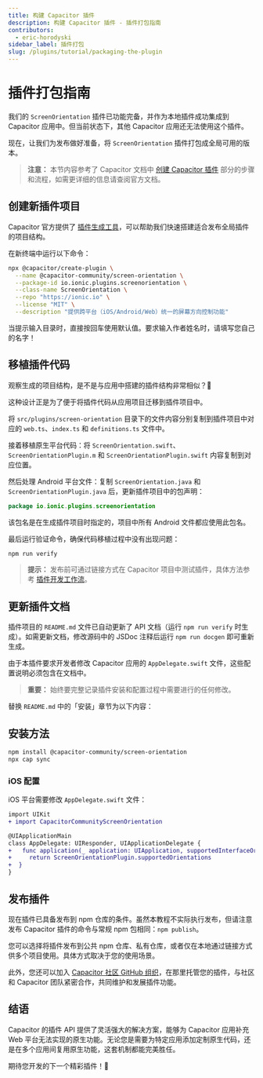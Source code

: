 ```yaml
---
title: 构建 Capacitor 插件
description: 构建 Capacitor 插件 - 插件打包指南
contributors:
  - eric-horodyski
sidebar_label: 插件打包
slug: /plugins/tutorial/packaging-the-plugin
---
```


# 插件打包指南

我们的 `ScreenOrientation` 插件已功能完备，并作为本地插件成功集成到 Capacitor 应用中。但当前状态下，其他 Capacitor 应用还无法使用这个插件。

现在，让我们为发布做好准备，将 `ScreenOrientation` 插件打包成全局可用的版本。

> **注意：** 本节内容参考了 Capacitor 文档中 <a href="https://capacitorjs.com/docs/v3/plugins/creating-plugins" target="_blank">创建 Capacitor 插件</a> 部分的步骤和流程，如需更详细的信息请查阅官方文档。

## 创建新插件项目

Capacitor 官方提供了 <a href="https://github.com/ionic-team/create-capacitor-plugin" target="_blank">插件生成工具</a>，可以帮助我们快速搭建适合发布全局插件的项目结构。

在新终端中运行以下命令：

```bash
npx @capacitor/create-plugin \
  --name @capacitor-community/screen-orientation \
  --package-id io.ionic.plugins.screenorientation \
  --class-name ScreenOrientation \
  --repo "https://ionic.io" \
  --license "MIT" \
  --description "提供跨平台（iOS/Android/Web）统一的屏幕方向控制功能"
```

当提示输入目录时，直接按回车使用默认值。要求输入作者姓名时，请填写您自己的名字！

## 移植插件代码

观察生成的项目结构，是不是与应用中搭建的插件结构非常相似？🤔

这种设计正是为了便于将插件代码从应用项目迁移到插件项目中。

将 `src/plugins/screen-orientation` 目录下的文件内容分别复制到插件项目中对应的 `web.ts`、`index.ts` 和 `definitions.ts` 文件中。

接着移植原生平台代码：将 `ScreenOrientation.swift`、`ScreenOrientationPlugin.m` 和 `ScreenOrientationPlugin.swift` 内容复制到对应位置。

然后处理 Android 平台文件：复制 `ScreenOrientation.java` 和 `ScreenOrientationPlugin.java` 后，更新插件项目中的包声明：

```java
package io.ionic.plugins.screenorientation
```

该包名是在生成插件项目时指定的，项目中所有 Android 文件都应使用此包名。

最后运行验证命令，确保代码移植过程中没有出现问题：

```bash
npm run verify
```

> **提示：** 发布前可通过链接方式在 Capacitor 项目中测试插件，具体方法参考 <a href="https://capacitorjs.com/docs/v3/plugins/workflow#local-testing" target="_blank">插件开发工作流</a>。

## 更新插件文档

插件项目的 `README.md` 文件已自动更新了 API 文档（运行 `npm run verify` 时生成）。如需更新文档，修改源码中的 JSDoc 注释后运行 `npm run docgen` 即可重新生成。

由于本插件要求开发者修改 Capacitor 应用的 `AppDelegate.swift` 文件，这些配置说明必须包含在文档中。

> **重要：** 始终要完整记录插件安装和配置过程中需要进行的任何修改。

替换 `README.md` 中的「安装」章节为以下内容：

## 安装方法

```bash
npm install @capacitor-community/screen-orientation
npx cap sync
```

### iOS 配置

iOS 平台需要修改 `AppDelegate.swift` 文件：

```diff
import UIKit
+ import CapacitorCommunityScreenOrientation

@UIApplicationMain
class AppDelegate: UIResponder, UIApplicationDelegate {
+   func application(_ application: UIApplication, supportedInterfaceOrientationsFor window: UIWindow?) -\> UIInterfaceOrientationMask {
+     return ScreenOrientationPlugin.supportedOrientations
+  }
}
```

## 发布插件

现在插件已具备发布到 npm 仓库的条件。虽然本教程不实际执行发布，但请注意发布 Capacitor 插件的命令与常规 npm 包相同：`npm publish`。

您可以选择将插件发布到公共 npm 仓库、私有仓库，或者仅在本地通过链接方式供多个项目使用。具体方式取决于您的使用场景。

此外，您还可以加入 <a href="https://github.com/capacitor-community/welcome" target="_blank">Capacitor 社区 GitHub 组织</a>，在那里托管您的插件，与社区和 Capacitor 团队紧密合作，共同维护和发展插件功能。

## 结语

Capacitor 的插件 API 提供了灵活强大的解决方案，能够为 Capacitor 应用补充 Web 平台无法实现的原生功能。无论您是需要为特定应用添加定制原生代码，还是在多个应用间复用原生功能，这套机制都能完美胜任。

期待您开发的下一个精彩插件！🎉